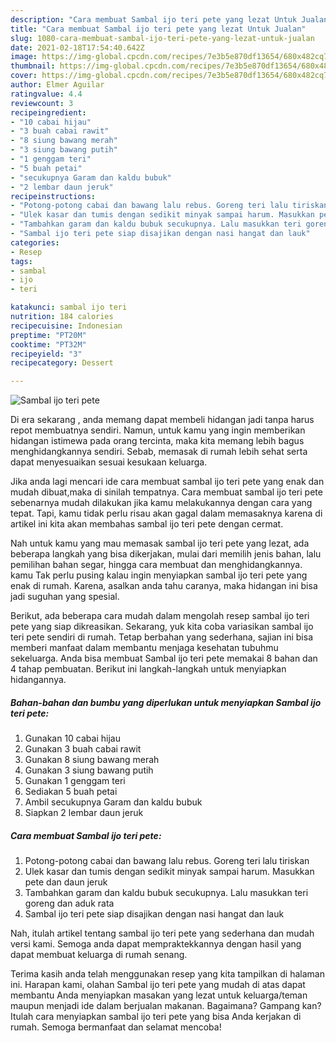 ```yaml
---
description: "Cara membuat Sambal ijo teri pete yang lezat Untuk Jualan"
title: "Cara membuat Sambal ijo teri pete yang lezat Untuk Jualan"
slug: 1080-cara-membuat-sambal-ijo-teri-pete-yang-lezat-untuk-jualan
date: 2021-02-18T17:54:40.642Z
image: https://img-global.cpcdn.com/recipes/7e3b5e870df13654/680x482cq70/sambal-ijo-teri-pete-foto-resep-utama.jpg
thumbnail: https://img-global.cpcdn.com/recipes/7e3b5e870df13654/680x482cq70/sambal-ijo-teri-pete-foto-resep-utama.jpg
cover: https://img-global.cpcdn.com/recipes/7e3b5e870df13654/680x482cq70/sambal-ijo-teri-pete-foto-resep-utama.jpg
author: Elmer Aguilar
ratingvalue: 4.4
reviewcount: 3
recipeingredient:
- "10 cabai hijau"
- "3 buah cabai rawit"
- "8 siung bawang merah"
- "3 siung bawang putih"
- "1 genggam teri"
- "5 buah petai"
- "secukupnya Garam dan kaldu bubuk"
- "2 lembar daun jeruk"
recipeinstructions:
- "Potong-potong cabai dan bawang lalu rebus. Goreng teri lalu tiriskan"
- "Ulek kasar dan tumis dengan sedikit minyak sampai harum. Masukkan pete dan daun jeruk"
- "Tambahkan garam dan kaldu bubuk secukupnya. Lalu masukkan teri goreng dan aduk rata"
- "Sambal ijo teri pete siap disajikan dengan nasi hangat dan lauk"
categories:
- Resep
tags:
- sambal
- ijo
- teri

katakunci: sambal ijo teri 
nutrition: 184 calories
recipecuisine: Indonesian
preptime: "PT20M"
cooktime: "PT32M"
recipeyield: "3"
recipecategory: Dessert

---
```



![Sambal ijo teri pete](https://img-global.cpcdn.com/recipes/7e3b5e870df13654/680x482cq70/sambal-ijo-teri-pete-foto-resep-utama.jpg)

Di era  sekarang , anda memang dapat membeli hidangan jadi tanpa harus repot membuatnya sendiri. Namun, untuk kamu yang ingin memberikan hidangan istimewa pada orang tercinta, maka kita memang lebih bagus menghidangkannya sendiri. Sebab, memasak di rumah lebih sehat serta dapat menyesuaikan sesuai kesukaan keluarga.

Jika anda lagi mencari ide cara membuat sambal ijo teri pete yang enak dan mudah dibuat,maka di sinilah tempatnya. Cara membuat sambal ijo teri pete  sebenarnya mudah dilakukan jika kamu melakukannya dengan cara yang tepat. Tapi, kamu tidak perlu risau akan gagal dalam memasaknya 
karena di artikel ini kita akan membahas sambal ijo teri pete dengan cermat.  



Nah untuk kamu yang mau memasak sambal ijo teri pete yang lezat, ada beberapa langkah yang bisa dikerjakan, mulai dari memilih jenis bahan, lalu pemilihan bahan segar, hingga cara membuat dan menghidangkannya. kamu Tak perlu pusing kalau ingin menyiapkan sambal ijo teri pete yang enak di rumah. Karena, asalkan anda  tahu caranya, maka hidangan ini bisa jadi suguhan yang spesial.

Berikut, ada beberapa cara mudah dalam mengolah resep sambal ijo teri pete yang siap dikreasikan. Sekarang, yuk kita coba variasikan sambal ijo teri pete sendiri di rumah. Tetap berbahan yang sederhana, sajian ini bisa memberi manfaat dalam membantu menjaga kesehatan tubuhmu sekeluarga. Anda bisa membuat Sambal ijo teri pete memakai 8 bahan dan 4 tahap pembuatan. Berikut ini langkah-langkah untuk menyiapkan hidangannya.

<!--inarticleads1-->

##### Bahan-bahan dan bumbu yang diperlukan untuk menyiapkan Sambal ijo teri pete:

1. Gunakan 10 cabai hijau
1. Gunakan 3 buah cabai rawit
1. Gunakan 8 siung bawang merah
1. Gunakan 3 siung bawang putih
1. Gunakan 1 genggam teri
1. Sediakan 5 buah petai
1. Ambil secukupnya Garam dan kaldu bubuk
1. Siapkan 2 lembar daun jeruk




<!--inarticleads2-->

##### Cara membuat Sambal ijo teri pete:

1. Potong-potong cabai dan bawang lalu rebus. Goreng teri lalu tiriskan
1. Ulek kasar dan tumis dengan sedikit minyak sampai harum. Masukkan pete dan daun jeruk
1. Tambahkan garam dan kaldu bubuk secukupnya. Lalu masukkan teri goreng dan aduk rata
1. Sambal ijo teri pete siap disajikan dengan nasi hangat dan lauk




Nah, itulah artikel tentang  sambal ijo teri pete  yang sederhana dan mudah versi kami. Semoga anda dapat mempraktekkannya dengan hasil yang dapat membuat keluarga di rumah senang. 

Terima kasih anda telah menggunakan resep yang kita tampilkan di halaman ini. Harapan kami, olahan  Sambal ijo teri pete yang mudah di atas dapat membantu Anda menyiapkan masakan yang lezat untuk keluarga/teman maupun menjadi ide dalam berjualan makanan. Bagaimana? Gampang kan? Itulah cara menyiapkan sambal ijo teri pete yang bisa Anda kerjakan di rumah. Semoga bermanfaat dan selamat mencoba!

